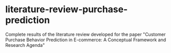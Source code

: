 # literature-review-purchase-prediction
Complete results of the literature review developed for the paper "Customer Purchase Behavior Prediction in E-commerce: A Conceptual Framework and Research Agenda"
